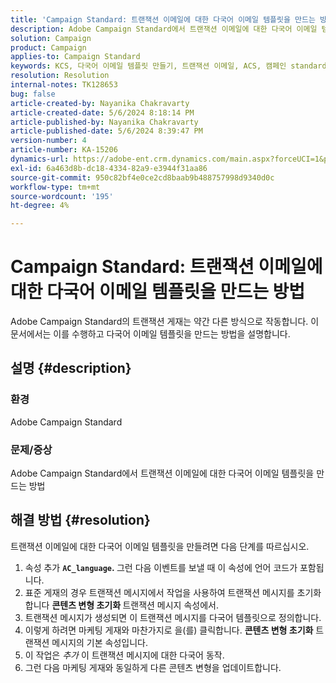 ```yaml
---
title: 'Campaign Standard: 트랜잭션 이메일에 대한 다국어 이메일 템플릿을 만드는 방법'
description: Adobe Campaign Standard에서 트랜잭션 이메일에 대한 다국어 이메일 템플릿을 만드는 방법을 알아봅니다.
solution: Campaign
product: Campaign
applies-to: Campaign Standard
keywords: KCS, 다국어 이메일 템플릿 만들기, 트랜잭션 이메일, ACS, 캠페인 standard
resolution: Resolution
internal-notes: TK128653
bug: false
article-created-by: Nayanika Chakravarty
article-created-date: 5/6/2024 8:18:14 PM
article-published-by: Nayanika Chakravarty
article-published-date: 5/6/2024 8:39:47 PM
version-number: 4
article-number: KA-15206
dynamics-url: https://adobe-ent.crm.dynamics.com/main.aspx?forceUCI=1&pagetype=entityrecord&etn=knowledgearticle&id=0eca0ebf-e50b-ef11-9f8a-6045bd0065b6
exl-id: 6a463d8b-dc18-4334-82a9-e3944f31aa86
source-git-commit: 950c82bf4e0ce2cd8baab9b488757998d9340d0c
workflow-type: tm+mt
source-wordcount: '195'
ht-degree: 4%

---
```


# Campaign Standard: 트랜잭션 이메일에 대한 다국어 이메일 템플릿을 만드는 방법


Adobe Campaign Standard의 트랜잭션 게재는 약간 다른 방식으로 작동합니다. 이 문서에서는 이를 수행하고 다국어 이메일 템플릿을 만드는 방법을 설명합니다.

## 설명 {#description}


### <b>환경</b>

Adobe Campaign Standard

### <b>문제/증상</b>

Adobe Campaign Standard에서 트랜잭션 이메일에 대한 다국어 이메일 템플릿을 만드는 방법


## 해결 방법 {#resolution}




트랜잭션 이메일에 대한 다국어 이메일 템플릿을 만들려면 다음 단계를 따르십시오.



1. 속성 추가 <b>`AC_language`. </b>그런 다음 이벤트를 보낼 때 이 속성에 언어 코드가 포함됩니다.
2. 표준 게재의 경우 트랜잭션 메시지에서 작업을 사용하여 트랜잭션 메시지를 초기화합니다 <b>콘텐츠 변형 초기화 </b>트랜잭션 메시지 속성에서.
3. 트랜잭션 메시지가 생성되면 이 트랜잭션 메시지를 다국어 템플릿으로 정의합니다.
4. 이렇게 하려면 마케팅 게재와 마찬가지로 을(를) 클릭합니다. <b>콘텐츠 변형 초기화</b> 트랜잭션 메시지의 기본 속성입니다.
5. 이 작업은 *추가* 이 트랜잭션 메시지에 대한 다국어 동작.
6. 그런 다음 마케팅 게재와 동일하게 다른 콘텐츠 변형을 업데이트합니다.
